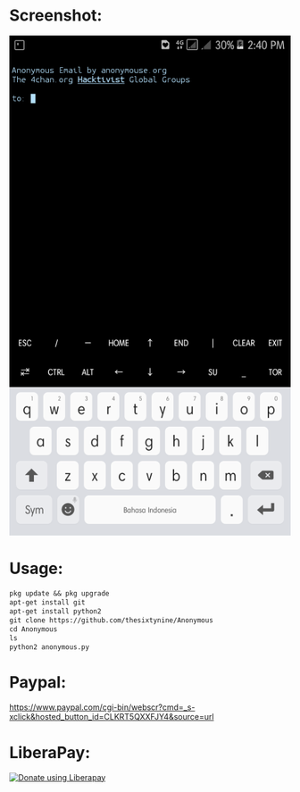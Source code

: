 # Screenshot:
![](./images/Screenshot.png)
# Usage:
```
pkg update && pkg upgrade
apt-get install git
apt-get install python2
git clone https://github.com/thesixtynine/Anonymous
cd Anonymous
ls
python2 anonymous.py
```
# Paypal:
https://www.paypal.com/cgi-bin/webscr?cmd=_s-xclick&hosted_button_id=CLKRT5QXXFJY4&source=url
# LiberaPay:
<noscript><a href="https://liberapay.com/thesixtynine/donate"><img alt="Donate using Liberapay" src="https://liberapay.com/assets/widgets/donate.svg"></a></noscript>
